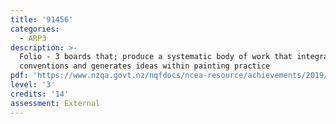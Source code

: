 ```yaml
---
title: '91456'
categories:
  - ARP3
description: >-
  Folio - 3 boards that; produce a systematic body of work that integrates
  conventions and generates ideas within painting practice
pdf: 'https://www.nzqa.govt.nz/nqfdocs/ncea-resource/achievements/2019/as91456.pdf'
level: '3'
credits: '14'
assessment: External
---
```


